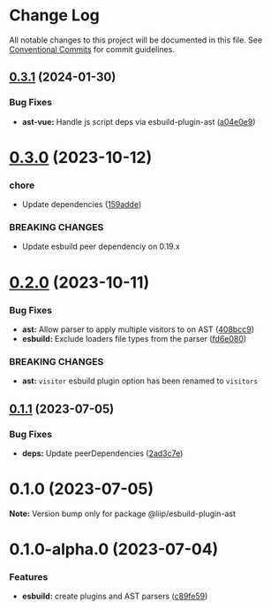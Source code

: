 # Change Log

All notable changes to this project will be documented in this file.
See [Conventional Commits](https://conventionalcommits.org) for commit guidelines.

## [0.3.1](https://github.com/liip/class-prefixer/compare/@liip/esbuild-plugin-ast@0.3.0...@liip/esbuild-plugin-ast@0.3.1) (2024-01-30)

### Bug Fixes

- **ast-vue:** Handle js script deps via esbuild-plugin-ast ([a04e0e9](https://github.com/liip/class-prefixer/commit/a04e0e971761c567e5e184951c3515985d212067))

# [0.3.0](https://github.com/liip/class-prefixer/compare/@liip/esbuild-plugin-ast@0.2.0...@liip/esbuild-plugin-ast@0.3.0) (2023-10-12)

### chore

- Update dependencies ([159adde](https://github.com/liip/class-prefixer/commit/159adde0896c8ae292e18b4c9e97e300c58b0535))

### BREAKING CHANGES

- Update esbuild peer dependenciy on 0.19.x

# [0.2.0](https://github.com/liip/class-prefixer/compare/@liip/esbuild-plugin-ast@0.1.1...@liip/esbuild-plugin-ast@0.2.0) (2023-10-11)

### Bug Fixes

- **ast:** Allow parser to apply multiple visitors to on AST ([408bcc9](https://github.com/liip/class-prefixer/commit/408bcc9f72d8f5c73d87405bdfd721af9a9346de))
- **esbuild:** Exclude loaders file types from the parser ([fd6e080](https://github.com/liip/class-prefixer/commit/fd6e0806d9ab7e246948daa463125fad914fdeaa))

### BREAKING CHANGES

- **ast:** `visitor` esbuild plugin option has been renamed to `visitors`

## [0.1.1](https://github.com/liip/class-prefixer/compare/@liip/esbuild-plugin-ast@0.1.0...@liip/esbuild-plugin-ast@0.1.1) (2023-07-05)

### Bug Fixes

- **deps:** Update peerDependencies ([2ad3c7e](https://github.com/liip/class-prefixer/commit/2ad3c7e461ed73601b6e168356acb331ca3468c9))

# 0.1.0 (2023-07-05)

**Note:** Version bump only for package @liip/esbuild-plugin-ast

# 0.1.0-alpha.0 (2023-07-04)

### Features

- **esbuild:** create plugins and AST parsers ([c89fe59](https://github.com/liip/class-prefixer/commit/c89fe59c1de5f0aac98da74dfb4d2289e88f608c))
